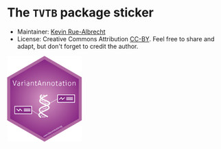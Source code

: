 # The `TVTB` package sticker

* Maintainer: [Kevin Rue-Albrecht](https://github.com/kevinrue/)
* License: Creative Commons Attribution
[CC-BY](https://creativecommons.org/licenses/by/2.0/). Feel free to
share and adapt, but don't forget to credit the author.

<img src=VariantAnnotation.png height="200">
